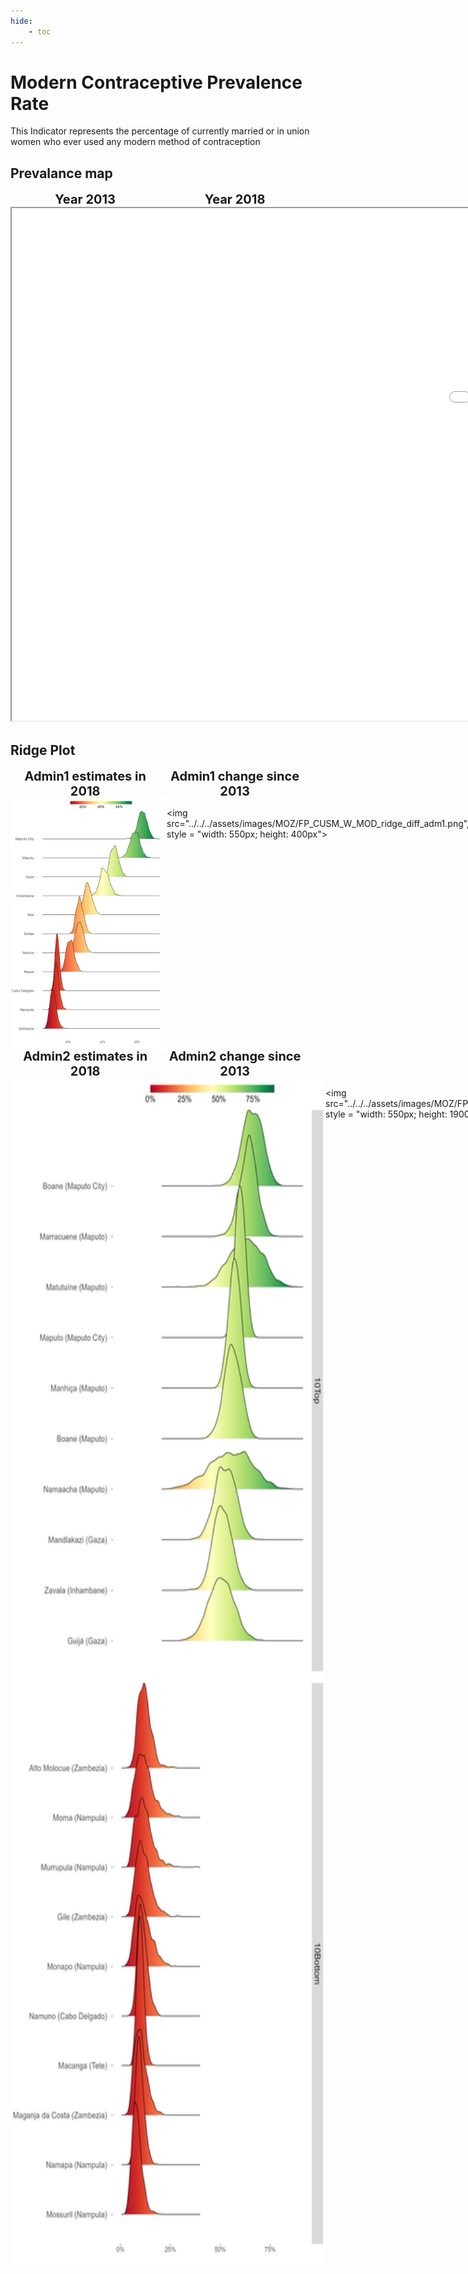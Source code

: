 ```yaml
---
hide:
    - toc
---
```

# Modern Contraceptive Prevalence Rate

This Indicator represents the percentage of currently married or in union women who ever used any modern method of contraception
## Prevalance map

<div style="width: 95%; display:grid; grid-template-columns: repeat(2, 1fr); gap: 0px; text-align:center; font-weight:bold;x">
  <div style="font-size: 20px">Year 2013</div>
  <div style="font-size: 20px">Year 2018</div>
</div>

<iframe src="../../../assets/images/MOZ/FP_CUSM_W_MOD_detail.html" style = "width: 2000px; height: 820px"></iframe>

## Ridge Plot

<div style="width: 95%; display:grid; grid-template-columns: repeat(2, 1fr); gap: 0px; text-align:center; font-weight:bold;x">
  <div style="font-size: 20px">Admin1 estimates in 2018</div>
  <div style="font-size: 20px">Admin1 change since 2013</div>
</div>

<div style="display: flex">
<img src="../../../assets/images/MOZ/FP_CUSM_W_MOD_ridge_adm1.png", style = "width: 550px; height: 400px">

<img src="../../../assets/images/MOZ/FP_CUSM_W_MOD_ridge_diff_adm1.png", style = "width: 550px; height: 400px">

</div>
<div> </div>
<div> </div>
<div> </div>
<div> </div>
<div> </div>
<div> </div>
<div> </div>
<div> </div>

<div style="width: 95%; display:grid; grid-template-columns: repeat(2, 1fr); gap: 0px; text-align:center; font-weight:bold;x">
  <div style="font-size: 20px">Admin2 estimates in 2018</div>
  <div style="font-size: 20px">Admin2 change since 2013</div>
</div>

<div style="display: flex">
<img src="../../../assets/images/MOZ/FP_CUSM_W_MOD_ridge_adm2.png", style = "width: 550px; height: 1900px">

<img src="../../../assets/images/MOZ/FP_CUSM_W_MOD_ridge_diff_adm2.png", style = "width: 550px; height: 1900px">

</div>